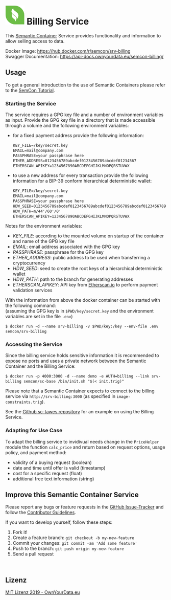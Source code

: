 # <img src="https://github.com/sem-con/srv-billing/raw/master/app/assets/images/oyd_green.png" width="60"> Billing Service    
This [Semantic Container](https://www.ownyourdata.eu/semcon) Service provides functionality and information to allow selling access to data.     

Docker Image: https://hub.docker.com/r/semcon/srv-billing    
Swagger Documentation: https://api-docs.ownyourdata.eu/semcon-billing/    

## Usage    
To get a general introduction to the use of Semantic Containers please refer to the [SemCon Tutorial](https://github.com/sem-con/Tutorials).     

### Starting the Service    
The service requires a GPG key file and a number of environment variables as input. Provide the GPG key file in a directory that is made accessible through a volume and the following environment variables:

* for a fixed payment address provide the following information:    
    ```
    KEY_FILE=/key/secret.key
    EMAIL=mail@company.com
    PASSPHRASE=your passphrase here
    ETHER_ADDRESS=0123456789abcdef0123456789abcdef01234567
    ETHERSCAN_APIKEY=1234567890ABCDEFGHIJKLMNOPQRSTUVWX
    ```    

* to use a new address for every transaction provide the following information for a BIP-39 conform hierarchical deterministic wallet:    
    ```
    KEY_FILE=/key/secret.key
    EMAIL=mail@company.com
    PASSPHRASE=your passphrase here
    HDW_SEED=0123456789abcdef0123456789abcdef0123456789abcdef0123456789abcdef0123456789abcdef0123456789abcdef0123456789abcdef0123456789abcdef
    HDW_PATH=m/44'/60'/0'
    ETHERSCAN_APIKEY=1234567890ABCDEFGHIJKLMNOPQRSTUVWX
    ```     

Notes for the environment variables:    
* _KEY_FILE_: according to the mounted volume on startup of the container and name of the GPG key file    
* _EMAIL_: email address associated with the GPG key    
* _PASSPHRASE_: passphrase for the GPG key    
* _ETHER_ADDRESS_: public address to be used when transferring a cryptocurrency    
* _HDW_SEED_: seed to create the root keys of a hierarchical deterministic wallet    
* _HDW_PATH_: path to the branch for generating addresses    
* _ETHERSCAN_APIKEY_: API key from [Etherscan.io](https://etherscan.io/apis) to perform payment validation services   

With the information from above the docker container can be started with the following command:    
(assuming the GPG key is in `$PWD/key/secret.key` and the environment variables are set in the file `.env`)
```
$ docker run -d --name srv-billing -v $PWD/key:/key --env-file .env semcon/srv-billing
```

### Accessing the Service    
Since the billing service holds sensitive information it is recommended to expose no ports and uses a private network between the Semantic Container and the Billing Service:    
```
$ docker run -p 4000:3000 -d --name demo -e AUTH=billing --link srv-billing semcon/sc-base /bin/init.sh "$(< init.trig)"
```    

Please note that a Semantic Container expects to connect to the billing service via `http://srv-billing:3000` (as specified in `image-constraints.trig`). 

See the [Github sc-tawes repository](https://github.com/sem-con/sc-tawes) for an example on using the Billing Service.

### Adapting for Use Case
To adapt the billing service to invidivual needs change in the `PriceHelper` module the function `calc_price` and return based on request options, usage policy, and payment method:    
* validity of a buying request (boolean)
* date and time until offer is valid (timestamp)
* cost for a specific request (float)
* additional free text information (string)

## Improve this Semantic Container Service    

Please report any bugs or feature requests in the [GitHub Issue-Tracker](https://github.com/sem-con/srv-billing/issues) and follow the [Contributor Guidelines](https://github.com/twbs/ratchet/blob/master/CONTRIBUTING.md).

If you want to develop yourself, follow these steps:

1. Fork it!
2. Create a feature branch: `git checkout -b my-new-feature`
3. Commit your changes: `git commit -am 'Add some feature'`
4. Push to the branch: `git push origin my-new-feature`
5. Send a pull request

&nbsp;    

## Lizenz

[MIT Lizenz 2019 - OwnYourData.eu](https://raw.githubusercontent.com/sem-con/srv-billing/master/LICENSE)

